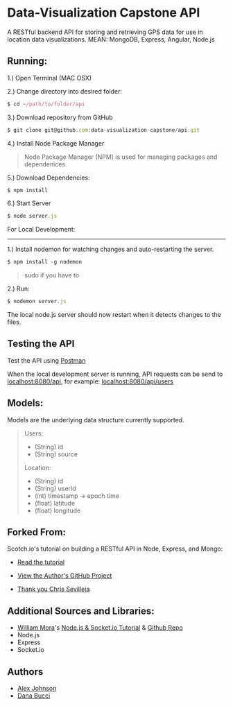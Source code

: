 # Data-Visualization Capstone API

A RESTful backend API for storing and retrieving GPS data for use in location data visualizations.
MEAN: MongoDB, Express, Angular, Node.js

Running:
---

1.) Open Terminal (MAC OSX)

2.) Change directory into desired folder:

```javascript
$ cd ~/path/to/folder/api
```

3.) Download repository from GitHub

```javascript
$ git clone git@github.com:data-visualization-capstone/api.git
```

4.) Install Node Package Manager

> Node Package Manager (NPM) is used for managing packages and dependenices.

5.) Download Dependencies:

```javascript
$ npm install
```

6.) Start Server

```javascript
$ node server.js
```

For Local Development:
___

1.) Install nodemon for watching changes and auto-restarting the server.

```javascript
$ npm install -g nodemon
```

> sudo if you have to

2.) Run:

```javascript
$ nodemon server.js
```

The local node.js server should now restart when
it detects changes to the files.


Testing the API
---

Test the API using [Postman](https://chrome.google.com/webstore/detail/postman-rest-client-packa/fhbjgbiflinjbdggehcddcbncdddomop)

When the local development server is running, API requests can be send to [localhost:8080/api](http://localhost:8080/api), for example: [localhost:8080/api/users](http://localhost:8080/api/users)

Models:
---

Models are the underlying data structure currently supported.

> Users:
>  - (String) id
>  - (String) source
> 
> Location:
>  - (String) id
>  - (String) userId
>  - (int) timestamp -> epoch time
>  - (float) latitude
>  - (float) longitude


Forked From: 
--- 

Scotch.io's tutorial on building a RESTful API in Node, Express, and Mongo:

- [Read the tutorial](http://scotch.io/tutorials/javascript/build-a-restful-api-using-node-and-express-4)

- [View the Author's GitHub Project](https://github.com/scotch-io/node-api)

- [Thank you Chris Sevilleja](http://scotch.io/author/chris)

Additional Sources and Libraries:
--- 

- [William Mora](http://www.williammora.com/)'s [Node.js & Socket.io Tutorial](http://www.williammora.com/2013/03/nodejs-tutorial-building-chatroom-with.html) & [Github Repo](https://github.com/wmora/nodejs-express-socketio-chatroom)
- Node.js
- Express
- Socket.io

Authors
---
- [Alex Johnson](https://github.com/alexjohnson505)
- [Dana Bucci](https://github.com/danabucci)
